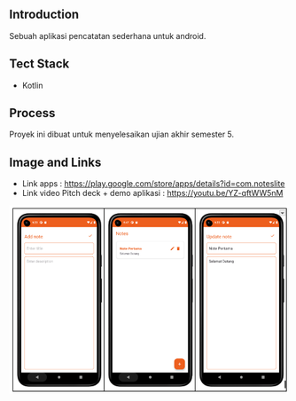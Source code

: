 ## Introduction
Sebuah aplikasi pencatatan sederhana untuk android.

## Tect Stack
- Kotlin

## Process
Proyek ini dibuat untuk menyelesaikan ujian akhir semester 5.

## Image and Links
- Link apps : https://play.google.com/store/apps/details?id=com.noteslite
- Link video Pitch deck + demo aplikasi : https://youtu.be/YZ-qftWW5nM

![NotesLiteImage](NotesLiteImage.png)
